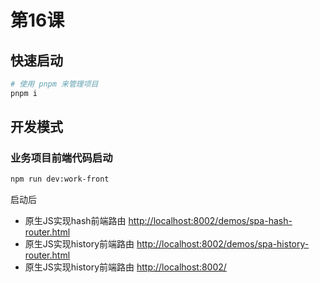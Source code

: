 # 第16课

## 快速启动

```sh
# 使用 pnpm 来管理项目
pnpm i
```

## 开发模式

### 业务项目前端代码启动

```sh
npm run dev:work-front
```

启动后
- 原生JS实现hash前端路由 [http://localhost:8002/demos/spa-hash-router.html](http://localhost:8080/demos/spa-hash-router.html)
- 原生JS实现history前端路由 [http://localhost:8002/demos/spa-history-router.html](http://localhost:8080/demos/spa-history-router.html)
- 原生JS实现history前端路由 [http://localhost:8002/](http://localhost:8080/)

 